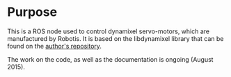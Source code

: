 Purpose
=======

This is a ROS node used to control dynamixel servo-motors, which are manufactured by Robotis. It is based on the libdynamixel library that can be found on the [author's repository](https://github.com/jbmouret/libdynamixel).

The work on the code, as well as the documentation is ongoing (August 2015).
